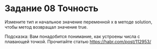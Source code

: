 # Задание 08 Точность

Измените тип и начальное значение переменной x в методе solution, чтобы метод возвращал значение true.

Подсказка:
Вам понадобится понимание, как устроены числа с плавающей точкой.
Прочитайте статью https://habr.com/post/112953/

